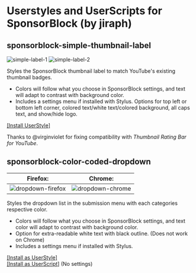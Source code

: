 # Userstyles and UserScripts for SponsorBlock (by jiraph)
## **sponsorblock-simple-thumbnail-label**  
![simple-label-1](https://user-images.githubusercontent.com/19298861/240079610-85643aa4-a7f7-4132-b16d-79f005dfd25c.jpg)
![simple-label-2](https://user-images.githubusercontent.com/19298861/240079614-019c0ab6-542d-4fef-87fd-7974ec8dffc2.jpg)
 
Styles the SponsorBlock thumbnail label to match YouTube's existing thumbnail badges. 
- Colors will follow what you choose in SponsorBlock settings, and text will adapt to contrast with background color. 
- Includes a settings menu if installed with Stylus. Options for top left or bottom left corner, colored text/white text/colored background, all caps text, and show/hide logo.

[[Install UserStyle]](https://gist.github.com/jiraph/e60d0a7ae7071f1f4ef060948d50a9a1/raw/sponsorblock.simplethumbnaillabels.user.css)

Thanks to @virginviolet for fixing compatibility with *Thumbnail Rating Bar for YouTube*.

## **sponsorblock-color-coded-dropdown**  

| **Firefox:**  |**Chrome:**  |
| -----         | -----       |
| ![dropdown-firefox](https://user-images.githubusercontent.com/19298861/240079154-93f6a229-78ff-43c1-909e-7feb8c4033fa.png)| ![dropdown-chrome](https://user-images.githubusercontent.com/19298861/240078970-3cd3b8e0-a49a-411a-a78f-1a65fe8e18ce.png)|

Styles the dropdown list in the submission menu with each categories respective color.  
- Colors will follow what you choose in SponsorBlock settings, and text color will adapt to contrast with background color. 
- Option for extra-readable white text with black outline. (Does not work on Chrome)
- Includes a settings menu if installed with Stylus.  

[[Install as UserStyle]](https://gist.github.com/jiraph/e60d0a7ae7071f1f4ef060948d50a9a1/raw/sponsorblock.colorcodeddropdown.user.css)  
[[Install as UserScript]](https://gist.github.com/jiraph/e60d0a7ae7071f1f4ef060948d50a9a1/raw/sponsorblock.colorcodeddropdown.user.js) (No settings)